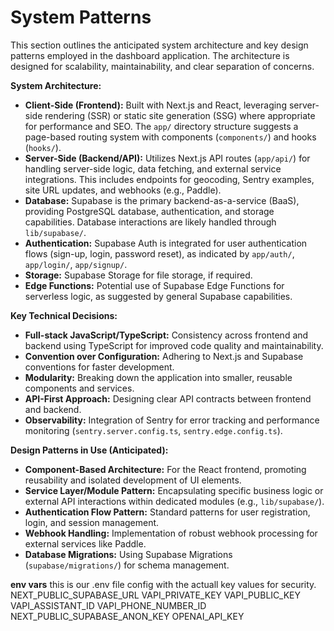 # System Patterns

This section outlines the anticipated system architecture and key design patterns employed in the dashboard application. The architecture is designed for scalability, maintainability, and clear separation of concerns.

**System Architecture:**

- **Client-Side (Frontend):** Built with Next.js and React, leveraging server-side rendering (SSR) or static site generation (SSG) where appropriate for performance and SEO. The `app/` directory structure suggests a page-based routing system with components (`components/`) and hooks (`hooks/`).
- **Server-Side (Backend/API):** Utilizes Next.js API routes (`app/api/`) for handling server-side logic, data fetching, and external service integrations. This includes endpoints for geocoding, Sentry examples, site URL updates, and webhooks (e.g., Paddle).
- **Database:** Supabase is the primary backend-as-a-service (BaaS), providing PostgreSQL database, authentication, and storage capabilities. Database interactions are likely handled through `lib/supabase/`.
- **Authentication:** Supabase Auth is integrated for user authentication flows (sign-up, login, password reset), as indicated by `app/auth/`, `app/login/`, `app/signup/`.
- **Storage:** Supabase Storage for file storage, if required.
- **Edge Functions:** Potential use of Supabase Edge Functions for serverless logic, as suggested by general Supabase capabilities.

**Key Technical Decisions:**

- **Full-stack JavaScript/TypeScript:** Consistency across frontend and backend using TypeScript for improved code quality and maintainability.
- **Convention over Configuration:** Adhering to Next.js and Supabase conventions for faster development.
- **Modularity:** Breaking down the application into smaller, reusable components and services.
- **API-First Approach:** Designing clear API contracts between frontend and backend.
- **Observability:** Integration of Sentry for error tracking and performance monitoring (`sentry.server.config.ts`, `sentry.edge.config.ts`).

**Design Patterns in Use (Anticipated):**

- **Component-Based Architecture:** For the React frontend, promoting reusability and isolated development of UI elements.
- **Service Layer/Module Pattern:** Encapsulating specific business logic or external API interactions within dedicated modules (e.g., `lib/supabase/`).
- **Authentication Flow Pattern:** Standard patterns for user registration, login, and session management.
- **Webhook Handling:** Implementation of robust webhook processing for external services like Paddle.
- **Database Migrations:** Using Supabase Migrations (`supabase/migrations/`) for schema management.

**env vars** this is our .env file config with the actuall key values for security.
NEXT_PUBLIC_SUPABASE_URL
VAPI_PRIVATE_KEY
VAPI_PUBLIC_KEY
VAPI_ASSISTANT_ID
VAPI_PHONE_NUMBER_ID
NEXT_PUBLIC_SUPABASE_ANON_KEY
OPENAI_API_KEY
